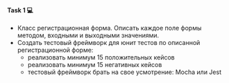 #### Task 1 💻
- Класс регистрационная форма. Описать каждое поле формы методом, входными и выходными значениями.
- Создать тестовый фреймворк для юнит тестов по описанной регистрационной форме:
	- реализовать минимум 15 положительных кейсов
	- реализовать минимум 15 негативных кейсов
	- тестовый фреймворк брать на свое усмотрение: Mocha или Jest